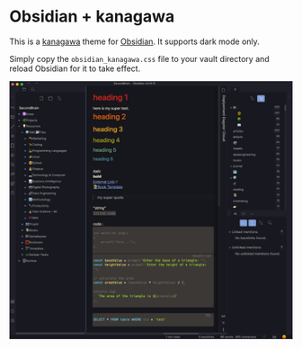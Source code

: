 # Obsidian + kanagawa
This is a [kanagawa](https://github.com/rebelot/kanagawa.nvim) theme for [Obsidian](https://obsidian.md/). It supports dark mode only.

Simply copy the `obsidian_kanagawa.css` file to your vault directory and reload Obsidian for it to take effect.

![](dark.png)
